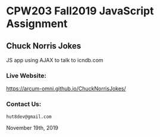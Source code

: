 # CPW203 Fall2019 JavaScript Assignment

## Chuck Norris Jokes
JS app using AJAX to talk to icndb.com

### Live Website:
https://arcum-omni.github.io/ChuckNorrisJokes/

### Contact Us:
    hut8dev@gmail.com
November 19th, 2019
